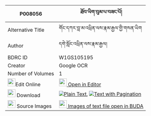 |P008056|ཐོབ་ཡིག་བུམ་པ་བཟང་པོ། 
| --- | --- 
|Alternative Title |གོང་དཀར་བླ་མ་འཕྲིན་ལས་རྣམ་རྒྱལ་གྱི་གསན་ཡིག
|Author| དགེ་སློང་འཕྲིན་ལས་རྣམ་རྒྱལ།
|BDRC ID | W1GS105195
|Creator | Google OCR
|Number of Volumes| 1
|<img width="25" src="https://img.icons8.com/color/25/000000/edit-property.png">Edit Online| [<img width="25" src="https://avatars.githubusercontent.com/u/45091458?s=200&v=4"> Open in Editor](http://editor.openpecha.org/P008056)
|<img width="25" src="https://img.icons8.com/fluent/48/000000/download-2.png"/>  Download | [![](https://img.icons8.com/color/20/000000/txt.png)Plain Text](https://github.com/Openpecha/P008056/releases/download/v1/tobyik_bumpa_zangpo_plain_P008056.zip), [![](https://img.icons8.com/color/20/000000/txt.png)Text with Pagination](https://github.com/Openpecha/P008056/releases/download/v1/tobyik_bumpa_zangpo_pages_P008056.zip)
|<img width="25" src="https://img.icons8.com/plasticine/100/000000/pictures-folder.png"/>  Source Images | [<img width="25" src="https://library.bdrc.io/icons/BUDA-small.svg"> Images of text file open in BUDA](https://library.bdrc.io/show/bdr:W1GS105195)